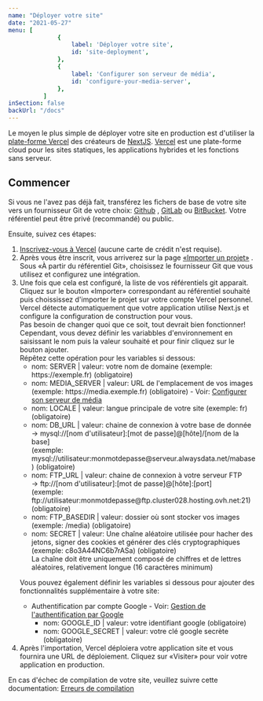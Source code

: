 ```yaml
---
name: "Déployer votre site"
date: "2021-05-27"
menu: [
              {
                  label: 'Déployer votre site',
                  id: 'site-deployment',
              },
              {
                  label: 'Configurer son serveur de média',
                  id: 'configure-your-media-server',
              },
          ]
inSection: false
backUrl: "/docs"
---
```

Le moyen le plus simple de déployer votre site en production est d'utiliser la <a href="https://vercel.com" target="_blank" rel="noopener noreferrer">plate-forme Vercel</a> des créateurs de <a href="https://nextjs.org" target="_blank" rel="noopener noreferrer">NextJS</a>. <a href="https://vercel.com" target="_blank" rel="noopener noreferrer">Vercel</a> est une plate-forme cloud pour les sites statiques, les applications hybrides et les fonctions sans serveur.

## Commencer
Si vous ne l'avez pas déjà fait, transférez les fichers de base de votre site vers un fournisseur Git de votre choix: <a href="https://github.com" target="_blank" rel="noopener noreferrer">Github</a> , <a href="https://about.gitlab.com" target="_blank" rel="noopener noreferrer">GitLab</a> ou <a href="https://bitbucket.org" target="_blank" rel="noopener noreferrer">BitBucket</a>. Votre référentiel peut être privé (recommandé) ou public.

Ensuite, suivez ces étapes:
<ol>
    <li><a href="https://vercel.com/signup" target="_blank" rel="noopener noreferrer">Inscrivez-vous à Vercel</a> (aucune carte de crédit n'est requise).</li>
    <li>Après vous être inscrit, vous arriverez sur la page <a href="https://vercel.com/new" target="_blank" rel="noopener noreferrer">«Importer un projet»</a> . Sous «À partir du référentiel Git», choisissez le fournisseur Git que vous utilisez et configurez une intégration.</li>
    <li>Une fois que cela est configuré, la liste de vos référentiels git apparait. Cliquez sur le bouton «Importer» correspondant au référentiel souhaité puis choississez d'importer le projet sur votre compte Vercel personnel. Vercel détecte automatiquement que votre application utilise Next.js et configure la configuration de construction pour vous.  <br/>
        Pas besoin de changer quoi que ce soit, tout devrait bien fonctionner!  <br/>
        Cependant, vous devez définir les variabbles d'environnement en saisissant le nom puis la valeur souhaité et pour finir cliquez sur le bouton ajouter.<br/>
        Répêtez cette opération pour les variables si dessous:  
        <ul>
            <li>nom: SERVER | valeur: votre nom de domaine (exemple: https://exemple.fr) <required>(obligatoire)</required></li>
            <li>nom: MEDIA_SERVER | valeur: URL de l'emplacement de vos images (exemple: https://media.exemple.fr) <required>(obligatoire)</required> - <tip>Voir: <a href="/docs/configure-your-media-server">Configurer son serveur de média</a></tip></li>
            <li>nom: LOCALE | valeur: langue principale de votre site (exemple: fr) <required>(obligatoire)</required></li>
            <li>nom: DB_URL | valeur: chaine de connexion à votre base de donnée  <br/>
                -> mysql://[nom d'utilisateur]:[mot de passe]@[hôte]/[nom de la base]  <br/>
                (exemple: mysql://utilisateur:monmotdepasse@serveur.alwaysdata.net/mabase) <required>(obligatoire)</required></li>
            <li>nom: FTP_URL | valeur: chaine de connexion à votre serveur FTP <br/>
                -> ftp://[nom d'utilisateur]:[mot de passe]@[hôte]:[port]  <br/>
                (exemple: ftp://utilisateur:monmotdepasse@ftp.cluster028.hosting.ovh.net:21) <required>(obligatoire)</required></li>
            <li>nom: FTP_BASEDIR | valeur: dossier où sont stocker vos images (exemple: /media) <required>(obligatoire)</required></li>
            <li>nom: SECRET | valeur: Une chaîne aléatoire utilisée pour hacher des jetons, signer des cookies et générer des clés cryptographiques (exemple: c8o3A44NC6b7rASa) <required>(obligatoire)</required> <br/>
                <tip>La chaîne doit être uniquement composé de chiffres et de lettres aléatoires, relativement longue (16 caractères minimum)</tip></li>
        </ul>
        <p>Vous pouvez également définir les variables si dessous pour ajouter des fonctionnalités supplémentaire à votre site:</p>
        <ul>
            <li>Authentification par compte Google - <tip>Voir: <a href="/docs/google-authentication">Gestion de l'authentification par Google</a></tip>
                <ul>
                    <li>nom: GOOGLE_ID | valeur: votre identifiant google <required>(obligatoire)</required></li>
                    <li>nom: GOOGLE_SECRET | valeur: votre clé google secrète <required>(obligatoire)</required></li>
                </ul>
            </li>
        </ul>
    </li>
    <li>Après l'importation, Vercel déploiera votre application site et vous fournira une URL de déploiement. Cliquez sur «Visiter» pour voir votre application en production.</li>
</ol>  

En cas d'échec de compilation de votre site, veuillez suivre cette documentation: <a href="/docs/build-errors">Erreurs de compilation</a>
